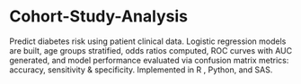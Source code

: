 # Cohort-Study-Analysis
Predict diabetes risk using patient clinical data. Logistic regression models are built, age groups stratified, odds ratios computed, ROC curves with AUC generated, and model performance evaluated via confusion matrix metrics: accuracy, sensitivity &amp; specificity. Implemented in R , Python, and SAS.
